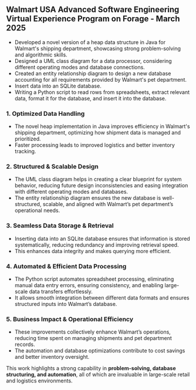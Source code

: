 ## Walmart USA Advanced Software Engineering Virtual Experience Program on Forage - March 2025

  - Developed a novel version of a heap data structure in Java for Walmart's shipping department, showcasing strong problem-solving and algorithmic skills.
  - Designed a UML class diagram for a data processor, considering different operating modes and database connections.
  - Created an entity relationship diagram to design a new database accounting for all requirements provided by Walmart's pet department.
  - Insert data into an SQLite database.
  - Writing a Python script to read rows from spreadsheets, extract relevant data, format it for the database, and insert it into the database.

### **1. Optimized Data Handling**
- The novel heap implementation in Java improves efficiency in Walmart's shipping department, optimizing how shipment data is managed and prioritized.
- Faster processing leads to improved logistics and better inventory tracking.

### **2. Structured & Scalable Design**
- The UML class diagram helps in creating a clear blueprint for system behavior, reducing future design inconsistencies and easing integration with different operating modes and databases.
- The entity relationship diagram ensures the new database is well-structured, scalable, and aligned with Walmart’s pet department’s operational needs.

### **3. Seamless Data Storage & Retrieval**
- Inserting data into an SQLite database ensures that information is stored systematically, reducing redundancy and improving retrieval speed.
- This enhances data integrity and makes querying more efficient.

### **4. Automated & Efficient Data Processing**
- The Python script automates spreadsheet processing, eliminating manual data entry errors, ensuring consistency, and enabling large-scale data transfers effortlessly.
- It allows smooth integration between different data formats and ensures structured inputs into Walmart’s database.

### **5. Business Impact & Operational Efficiency**
- These improvements collectively enhance Walmart’s operations, reducing time spent on managing shipments and pet department records.
- The automation and database optimizations contribute to cost savings and better inventory oversight.

This work highlights a strong capability in **problem-solving, database structuring, and automation**, all of which are invaluable in large-scale retail and logistics environments.
